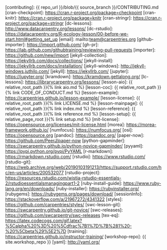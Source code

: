 [cc-by-human]: https://creativecommons.org/licenses/by/4.0/
[cc-by-legal]: https://creativecommons.org/licenses/by/4.0/legalcode
[ci]: http://communityin.org/
[coc-reporting]: https://docs.carpentries.org/topic_folders/policies/code-of-conduct.html#incident-reporting-guidelines
[coc]: https://docs.carpentries.org/topic_folders/policies/code-of-conduct.html
[concept-maps]: https://carpentries.github.io/instructor-training/05-memory/
[contrib-covenant]: https://contributor-covenant.org/
[contributing]: {{ repo_url }}/blob/{{ source_branch }}/CONTRIBUTING.md
[cran-checkpoint]: https://cran.r-project.org/package=checkpoint
[cran-knitr]: https://cran.r-project.org/package=knitr
[cran-stringr]: https://cran.r-project.org/package=stringr
[dc-lessons]: http://www.datacarpentry.org/lessons/
[dc-rstudio]: https://datacarpentry.org/R-ecology-lesson/00-before-we-start.html#getting_set_up
[email]: mailto:team@carpentries.org
[github-importer]: https://import.github.com/
[gh-pr]: https://lab.github.com/githubtraining/reviewing-pull-requests
[importer]: https://github.com/new/import
[jekyll-collection]: https://jekyllrb.com/docs/collections/
[jekyll-install]: https://jekyllrb.com/docs/installation/
[jekyll-windows]: http://jekyll-windows.juthilo.com/
[jekyll]: https://jekyllrb.com/
[jupyter]: https://jupyter.org/
[kramdown]: https://kramdown.gettalong.org/
[lc-lessons]: https://librarycarpentry.org/lessons/
[lesson-aio]: {{ relative_root_path }}{% link aio.md %}
[lesson-coc]: {{ relative_root_path }}{% link CODE_OF_CONDUCT.md %}
[lesson-example]: https://carpentries.github.io/lesson-example/
[lesson-license]: {{ relative_root_path }}{% link LICENSE.md %}
[lesson-mainpage]: {{ relative_root_path }}{% link index.md %}
[lesson-reference]: {{ relative_root_path }}{% link reference.md %}
[lesson-setup]: {{ relative_page_root }}{% link setup.md %}
[mit-license]: https://opensource.org/licenses/mit-license.html
[morea]: https://morea-framework.github.io/
[numfocus]: https://numfocus.org/
[osi]: https://opensource.org
[pandoc]: https://pandoc.org/
[paper-now]: https://github.com/PeerJ/paper-now
[python-gapminder]: https://swcarpentry.github.io/python-novice-gapminder/
[pyyaml]: https://pypi.python.org/pypi/PyYAML
[r-markdown]: https://rmarkdown.rstudio.com/
[rstudio]: https://www.rstudio.com/
[rstudio-git]: https://web.archive.org/web/20190103191213/https://support.rstudio.com/hc/en-us/articles/200532077
[rstudio-project]: https://resources.rstudio.com/wistia-rstudio-essentials-2/rstudioessentialsmanagingpart1-2
[ruby-install-guide]: https://www.ruby-lang.org/en/downloads/
[ruby-installer]: https://rubyinstaller.org/
[rubygems]: https://rubygems.org/pages/download/
[sessionInfo]: https://stackoverflow.com/a/21967272/4341322
[styles]: https://github.com/carpentries/styles/
[swc-lesson-git]: https://swcarpentry.github.io/git-novice/
[swc-releases]: https://github.com/swcarpentry/swc-releases
[tex-eq]: https://latex.codecogs.com/gif.latex?%5Calpha%20%3D%20%5Cdfrac%7B1%7D%7B%281%20-%20%5Cbeta%29%5E2%7D
[training]: https://carpentries.github.io/instructor-training/
[workshop-repo]: {{ site.workshop_repo }}
[yaml]: http://yaml.org/
